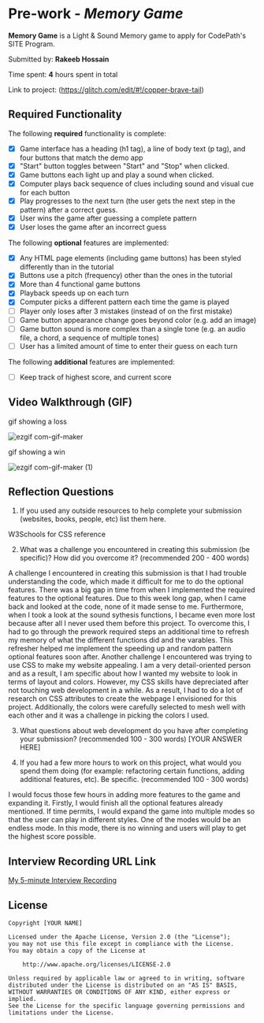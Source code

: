 # Pre-work - *Memory Game*

**Memory Game** is a Light & Sound Memory game to apply for CodePath's SITE Program. 

Submitted by: **Rakeeb Hossain**

Time spent: **4** hours spent in total

Link to project: (https://glitch.com/edit/#!/copper-brave-tail)

## Required Functionality

The following **required** functionality is complete:

* [x] Game interface has a heading (h1 tag), a line of body text (p tag), and four buttons that match the demo app
* [x] "Start" button toggles between "Start" and "Stop" when clicked. 
* [x] Game buttons each light up and play a sound when clicked. 
* [x] Computer plays back sequence of clues including sound and visual cue for each button
* [x] Play progresses to the next turn (the user gets the next step in the pattern) after a correct guess. 
* [x] User wins the game after guessing a complete pattern
* [x] User loses the game after an incorrect guess

The following **optional** features are implemented:

* [x] Any HTML page elements (including game buttons) has been styled differently than in the tutorial
* [x] Buttons use a pitch (frequency) other than the ones in the tutorial
* [x] More than 4 functional game buttons
* [x] Playback speeds up on each turn
* [x] Computer picks a different pattern each time the game is played
* [ ] Player only loses after 3 mistakes (instead of on the first mistake)
* [ ] Game button appearance change goes beyond color (e.g. add an image)
* [ ] Game button sound is more complex than a single tone (e.g. an audio file, a chord, a sequence of multiple tones)
* [ ] User has a limited amount of time to enter their guess on each turn

The following **additional** features are implemented:

- [ ] Keep track of highest score, and current score

## Video Walkthrough (GIF)

gif showing a loss

![ezgif com-gif-maker](https://user-images.githubusercontent.com/67334348/160975967-cceb8a27-9ed3-4269-ad38-e86f88293cf1.gif)

gif showing a win

![ezgif com-gif-maker (1)](https://user-images.githubusercontent.com/67334348/160977058-97de121b-6486-4031-b20e-8b0f0fec72fc.gif)

## Reflection Questions
1. If you used any outside resources to help complete your submission (websites, books, people, etc) list them here. 

  W3Schools for CSS reference

2. What was a challenge you encountered in creating this submission (be specific)? How did you overcome it? (recommended 200 - 400 words) 

  A challenge I encountered in creating this submission is that I had trouble understanding the code, which made it difficult for me to do the  optional features.
  There was a big gap in time from when I implemented the required features to the optional features. Due to this week long gap, when I came back and looked at the
  code, none of it made sense to me. Furthermore, when I took a look at the sound sythesis functions, I became even more lost because after all I never used them
  before this project. To overcome this, I had to go through the prework required steps an additional time to refresh my memory of what the different functions
  did and the varables. This refresher helped me implement the speeding up and random pattern optional features soon after. Another challenge I encountered was trying
  to use CSS to make my website appealing. I am a very detail-oriented person and as a result, I am specific about how I wanted my website to look in terms of layout
  and colors. However, my CSS skills have depreciated after not touching web development in a while. As a result, I had to do a lot of research on CSS attributes to 
  create the webpage I envisioned for this project. Additionally, the colors were carefully selected to mesh well with each other and it was a challenge in picking 
  the colors I used.

3. What questions about web development do you have after completing your submission? (recommended 100 - 300 words) 
[YOUR ANSWER HERE]

4. If you had a few more hours to work on this project, what would you spend them doing (for example: refactoring certain functions, adding additional features, etc). Be specific. (recommended 100 - 300 words) 

  I would focus those few hours in adding more features to the game and expanding it. Firstly, I would finish all the optional features already mentioned. 
  If time permits, I would expand the game into multiple modes so that the user can play in different styles. One of the modes would be an endless mode. In this mode,
  there is no winning and users will play to get the highest score possible.



## Interview Recording URL Link

[My 5-minute Interview Recording](your-link-here)


## License

    Copyright [YOUR NAME]

    Licensed under the Apache License, Version 2.0 (the "License");
    you may not use this file except in compliance with the License.
    You may obtain a copy of the License at

        http://www.apache.org/licenses/LICENSE-2.0

    Unless required by applicable law or agreed to in writing, software
    distributed under the License is distributed on an "AS IS" BASIS,
    WITHOUT WARRANTIES OR CONDITIONS OF ANY KIND, either express or implied.
    See the License for the specific language governing permissions and
    limitations under the License.
